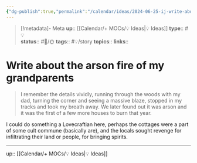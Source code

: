 ```yaml
---
{"dg-publish":true,"permalink":"/calendar/ideas/2024-06-25-ij-write-about-the-arson-fire-of-my-grandparents/","title":"Write about the arson fire of my grandparents"}
---
```


> [!metadata]- Meta
> **up**:: [[Calendar/+ MOCs/💡 Ideas\|💡 Ideas]]
> **type**:: #💡  
> **status**:: #📝/🌞
> **tags**:: #💡/story
> **topics**:: 
> **links**::

# Write about the arson fire of my grandparents

> I remember the details vividly, running through the woods with my dad, turning the corner and seeing a massive blaze, stopped in my tracks and took my breath away. We later found out it was arson and it was the first of a few more houses to burn that year.

I could do something a Lovecraftian here, perhaps the cottages were a part of some cult commune (basically are), and the locals sought revenge for infiltrating their land or people, for bringing spirits.

---
up:: [[Calendar/+ MOCs/💡 Ideas\|💡 Ideas]]

